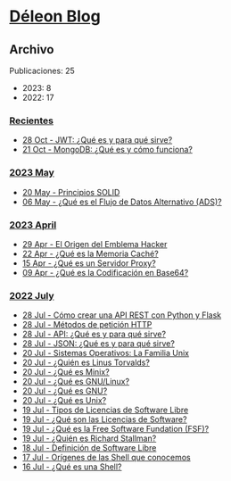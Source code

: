 # [Déleon Blog](https://lawlietjh.github.io/)

## Archivo

Publicaciones: 25
* 2023: 8
* 2022: 17

### [Recientes](https://lawlietjh.github.io/archives#Recientes)
* [28 Oct - JWT: ¿Qué es y para qué sirve?](https://lawlietjh.github.io/inform%C3%A1tica/JWT-Que-es-y-para-que-sirve)
* [21 Oct - MongoDB: ¿Qué es y cómo funciona?](https://lawlietjh.github.io/inform%C3%A1tica/MongoDB-Que-es-y-como-funciona)

### [2023 May](https://lawlietjh.github.io/archives#2023-May)
* [20 May - Principios SOLID](https://lawlietjh.github.io/inform%C3%A1tica/Principios-SOLID)
* [06 May - ¿Qué es el Flujo de Datos Alternativo (ADS)?](https://lawlietjh.github.io/inform%C3%A1tica/Que-es-el-Flujo-de-Datos-Alternativo)

### [2023 April](https://lawlietjh.github.io/archives#2023-April)
* [29 Apr - El Origen del Emblema Hacker](https://lawlietjh.github.io/inform%C3%A1tica/El-Origen-del-Emblema-Hacker)
* [22 Apr - ¿Qué es la Memoria Caché?](https://lawlietjh.github.io/inform%C3%A1tica/Que-es-la-Memoria-Cache)
* [15 Apr - ¿Qué es un Servidor Proxy?](https://lawlietjh.github.io/inform%C3%A1tica/Que-es-un-Servidor-Proxy)
* [09 Apr - ¿Qué es la Codificación en Base64?](https://lawlietjh.github.io/inform%C3%A1tica/Que-es-la-Codificaci%C3%B3n-en-Base64)

### [2022 July](https://lawlietjh.github.io/archives#2022-July)
* [28 Jul - Cómo crear una API REST con Python y Flask](https://lawlietjh.github.io/programaci%C3%B3n/Como-crear-una-API-REST-con-Python-y-Flask)
* [28 Jul - Métodos de petición HTTP](https://lawlietjh.github.io/web/Metodos-de-peticion-HTTP)
* [28 Jul - API: ¿Qué es y para qué sirve?](https://lawlietjh.github.io/web/API-Que-es-y-para-que-sirve)
* [28 Jul - JSON: ¿Qué es y para qué sirve?](https://lawlietjh.github.io/programaci%C3%B3n/JSON-Que-es-y-para-que-sirve)
* [20 Jul - Sistemas Operativos: La Familia Unix](https://lawlietjh.github.io/linux/Sistemas-Operativos-La-Familia-Unix)
* [20 Jul - ¿Quién es Linus Torvalds?](https://lawlietjh.github.io/linux/Quien-es-Linus-Torvalds)
* [20 Jul - ¿Qué es Minix?](https://lawlietjh.github.io/linux/Que-es-Minix)
* [20 Jul - ¿Qué es GNU/Linux?](https://lawlietjh.github.io/linux/Que-es-GNU-Linux)
* [20 Jul - ¿Qué es GNU?](https://lawlietjh.github.io/linux/Que-es-GNU)
* [20 Jul - ¿Qué es Unix?](https://lawlietjh.github.io/linux/Que-es-Unix)
* [19 Jul - Tipos de Licencias de Software Libre](https://lawlietjh.github.io/software%20libre/Tipos-de-Licencias-de-Software-Libre)
* [19 Jul - ¿Qué son las Licencias de Software?](https://lawlietjh.github.io/software%20libre/Que-son-las-Licencias-de-Software)
* [19 Jul - ¿Qué es la Free Software Fundation (FSF)?](https://lawlietjh.github.io/software%20libre/Que-es-la-Free-Software-Fundation-(FSF))
* [19 Jul - ¿Quién es Richard Stallman?](https://lawlietjh.github.io/software%20libre/Quien-es-Richard-Stallman)
* [18 Jul - Definición de Software Libre](https://lawlietjh.github.io/software%20libre/Definicion-de-Software-Libre)
* [17 Jul - Orígenes de las Shell que conocemos](https://lawlietjh.github.io/shell/Origenes-de-las-Shell-que-conocemos)
* [16 Jul - ¿Qué es una Shell?](https://lawlietjh.github.io/shell/Que-es-una-Shell)
